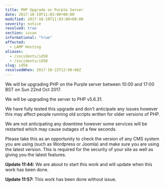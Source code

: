 ```yaml
---
title: PHP Upgrade on Purple Server
date: 2017-10-19T11:03:00+00:00
modified: 2017-10-19T11:03:00+00:00
severity: notice
resolved: true
section: issue
informational: "true"
affected:
  - LAMP Hosting
aliases:
  - /incidents/id50
  - /incidents/id50
slug: id50
resolvedWhen: 2017-10-22T12:00:00Z
---
```


We will be upgrading PHP on the Purple server between 10:00 and 17:00 BST on Sun 22nd Oct 2017.

We will be upgrading the server to PHP v5.6.31.

We have fully tested this upgrade and don’t anticipate any issues however this may affect people running old scripts written for older versions of PHP.

We are not anticipating any downtime however some services will be restarted which may cause outages of a few seconds.

Please take this as an opportunity to check the version of any CMS system you are using (such as Wordpress or Joomla) and make sure you are using the latest version. This is required for the security of your site as well as giving you the latest features.

**Update 11:44:** We are about to start this work and will update when this work has been done.

**Update 11:57:** This work has been done without issue.

